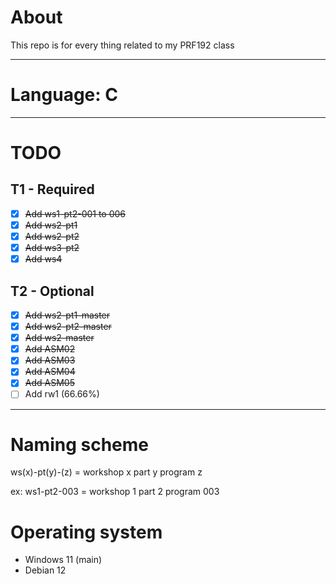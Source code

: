 # About
This repo is for every thing related to my PRF192 class
***
# Language: C
***

# TODO
## T1 - Required
- [x] ~~Add ws1-pt2-001 to 006~~
- [x] ~~Add ws2-pt1~~
- [x] ~~Add ws2-pt2~~
- [x] ~~Add ws3-pt2~~
- [x] ~~Add ws4~~

## T2 - Optional
- [x] ~~Add ws2-pt1-master~~
- [x] ~~Add ws2-pt2-master~~
- [x] ~~Add ws2-master~~
- [x] ~~Add ASM02~~
- [x] ~~Add ASM03~~
- [x] ~~Add ASM04~~
- [x] ~~Add ASM05~~
- [ ] Add rw1 (66.66%)
***

# Naming scheme
ws(x)-pt(y)-(z) = workshop x part y program z

ex: ws1-pt2-003 = workshop 1 part 2 program 003

# Operating system
- Windows 11 (main)
- Debian 12
